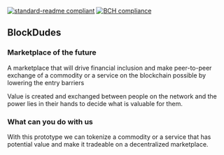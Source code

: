[![standard-readme compliant](https://img.shields.io/badge/readme%20style-standard-brightgreen.svg?style=flat-square)](https://github.com/RichardLitt/standard-readme)
[![BCH compliance](https://bettercodehub.com/edge/badge/odysseyhack/blockdudes?branch=master&token=76fb020fb5d71d2171a8d2c0e4ca2662fc948a07)](https://bettercodehub.com/)

## BlockDudes
### Marketplace of the future

A marketplace that will drive financial inclusion and make peer-to-peer exchange of a commodity or a service on the blockchain possible by lowering the entry barriers

Value is created and exchanged between people on the network and the power lies in their hands to decide what is valuable for them.


### What can you do with us

With this prototype we can tokenize a commodity or a service that has potential value and make it tradeable on a decentralized marketplace.